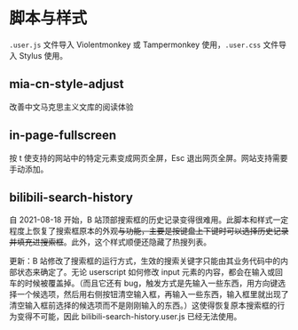 # 脚本与样式

`.user.js` 文件导入 Violentmonkey 或 Tampermonkey 使用，`.user.css` 文件导入 Stylus 使用。

## mia-cn-style-adjust

改善中文马克思主义文库的阅读体验

## in-page-fullscreen

按 t 使支持的网站中的特定元素变成网页全屏，Esc 退出网页全屏。网站支持需要手动添加。

## bilibili-search-history

自 2021-08-18 开始，B 站顶部搜索框的历史记录变得很难用。此脚本和样式一定程度上恢复了搜索框原本的外观~~与功能，主要是按键盘上下键时可以选择历史记录并填充进搜索框~~。此外，这个样式顺便还隐藏了热搜列表。

更新：B 站修改了搜索框的运行方式，生效的搜索关键字只能由其业务代码中的内部状态来确定了。无论 userscript 如何修改 input 元素的内容，都会在输入或回车的时候被覆盖掉。（而且它还有 bug，触发方式是先输入一些东西，用方向键选择一个候选项，然后用右侧按钮清空输入框，再输入一些东西，输入框里就出现了清空输入框前选择的候选项而不是刚刚输入的东西。）这使得恢复原本搜索框的行为变得不可能，因此 bilibili-search-history.user.js 已经无法使用。
